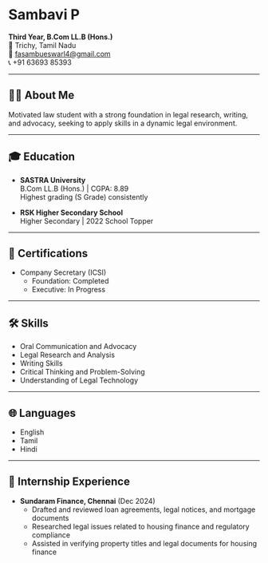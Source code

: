 # Sambavi P

**Third Year, B.Com LL.B (Hons.)**  
📍 Trichy, Tamil Nadu  
📧 [fasambueswarl4@gmail.com](mailto:fasambueswarl4@gmail.com)  
📞 +91 63693 85393  

---

## 👩‍🎓 About Me
Motivated law student with a strong foundation in legal research, writing, and advocacy, seeking to apply skills in a dynamic legal environment.

---

## 🎓 Education
- **SASTRA University**  
  B.Com LL.B (Hons.) | CGPA: 8.89  
  Highest grading (S Grade) consistently  

- **RSK Higher Secondary School**  
  Higher Secondary | 2022 School Topper  

---

## 📜 Certifications
- Company Secretary (ICSI)  
  - Foundation: Completed  
  - Executive: In Progress  

---

## 🛠 Skills
- Oral Communication and Advocacy  
- Legal Research and Analysis  
- Writing Skills  
- Critical Thinking and Problem-Solving  
- Understanding of Legal Technology  

---

## 🌐 Languages
- English  
- Tamil  
- Hindi  

---

## 💼 Internship Experience
- **Sundaram Finance, Chennai** (Dec 2024)  
  - Drafted and reviewed loan agreements, legal notices, and mortgage documents  
  - Researched legal issues related to housing finance and regulatory compliance  
  - Assisted in verifying property titles and legal documents for housing finance

